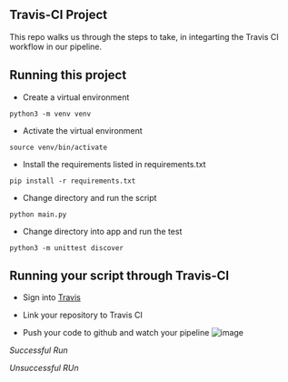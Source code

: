 ## Travis-CI Project
This repo walks us through the steps to take, in integarting the Travis CI workflow in our pipeline.

## Running this project
-   Create a virtual environment
```
python3 -m venv venv
```
-   Activate the virtual environment
```
source venv/bin/activate
```

-   Install the requirements listed in requirements.txt
```
pip install -r requirements.txt
```

-   Change directory and run the script
```
python main.py
```

-   Change directory into app and run the test
```
python3 -m unittest discover
```

## Running your script through Travis-CI
- Sign into [Travis](https://travis-ci.com/)

-   Link your repository to Travis CI

-   Push your code to github and watch your pipeline
![image](https://user-images.githubusercontent.com/49791498/129038589-15210bfa-1d1d-4987-990f-71e345e738bb.png)

*Successful Run*


*Unsuccessful RUn*